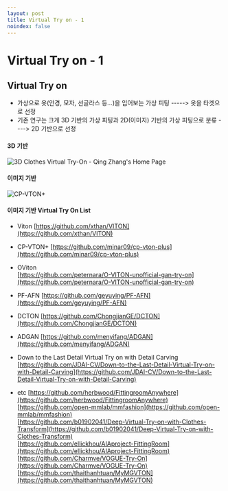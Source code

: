 ```yaml
---
layout: post
title: Virtual Try on - 1
noindex: false
---
```

# Virtual Try on - 1


## Virtual Try on
- 가상으로 옷(안경, 모자, 선글라스 등...)을 입어보는 가상 피팅 -----> 옷을 타겟으로 선정
- 기존 연구는 크게 3D 기반의 가상 피팅과 2D(이미지) 기반의 가상 피팅으로 분류 ---->  2D 기반으로 선정  

#### 3D 기반

![3D Clothes Virtual Try-On - Qing Zhang's Home Page](https://sites.google.com/site/qinghomepage/_/rsrc/1468739398791/projects/virtual-try-on/demo.png)

#### 이미지 기반

![CP-VTON+](https://minar09.github.io/cpvtonplus/keyresult.png)





#### 이미지 기반 Virtual Try On List

* Viton
  [https://github.com/xthan/VITON](https://github.com/xthan/VITON)

* CP-VTON+
  [https://github.com/minar09/cp-vton-plus](https://github.com/minar09/cp-vton-plus)

* OViton                        
  [https://github.com/peternara/O-VITON-unofficial-gan-try-on](https://github.com/peternara/O-VITON-unofficial-gan-try-on)	

* PF-AFN
  [https://github.com/geyuying/PF-AFN](https://github.com/geyuying/PF-AFN)

* DCTON
  [https://github.com/ChongjianGE/DCTON](https://github.com/ChongjianGE/DCTON)

* ADGAN
  [https://github.com/menyifang/ADGAN](https://github.com/menyifang/ADGAN)

* Down to  the Last Detail Virtual Try on with Detail Carving
  [https://github.com/JDAI-CV/Down-to-the-Last-Detail-Virtual-Try-on-with-Detail-Carving](https://github.com/JDAI-CV/Down-to-the-Last-Detail-Virtual-Try-on-with-Detail-Carving)

* etc
  [https://github.com/herbwood/FittingroomAnywhere](https://github.com/herbwood/FittingroomAnywhere)                
  [https://github.com/open-mmlab/mmfashion](https://github.com/open-mmlab/mmfashion)                   
  [https://github.com/b01902041/Deep-Virtual-Try-on-with-Clothes-Transform](https://github.com/b01902041/Deep-Virtual-Try-on-with-Clothes-Transform)                  
  [https://github.com/ellickhou/AIAproject-FittingRoom](https://github.com/ellickhou/AIAproject-FittingRoom)                 
  [https://github.com/Charmve/VOGUE-Try-On](https://github.com/Charmve/VOGUE-Try-On)               
  [https://github.com/thaithanhtuan/MyMGVTON](https://github.com/thaithanhtuan/MyMGVTON)                    
